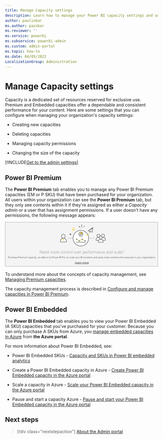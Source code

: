 ```yaml
---
title: Manage Capacity settings
description: Learn how to manage your Power BI capacity settings and understand what settings you can configure for your organization.
author: paulinbar
ms.author: painbar
ms.reviewer: ''
ms.service: powerbi
ms.subservice: powerbi-admin
ms.custom: admin-portal
ms.topic: how-to
ms.date: 04/05/2022
LocalizationGroup: Administration
---
```


# Manage Capacity settings

Capacity is a dedicated set of resources reserved for exclusive use. Premium and Embedded capacities offer a dependable and consistent performance for your content. Here are some settings that you can configure when managing your organization's capacity settings:

* Creating new capacities

* Deleting capacities

* Managing capacity permissions

* Changing the size of the capacity

[!INCLUDE[Get to the admin settings](../includes/admin-portal-settings.md)]

## Power BI Premium

The **Power BI Premium** tab enables you to manage any Power BI Premium capacities (EM or P SKU) that have been purchased for your organization. All users within your organization can see the **Power BI Premium** tab, but they only see contents within it if they're assigned as either a *Capacity admin* or a user that has assignment permissions. If a user doesn't have any permissions, the following message appears:

![No access to Premium settings](media/service-admin-portal-capacity-settings/premium-settings-no-access.png)

To understand more about the concepts of capacity management, see [Managing Premium capacities](../enterprise/service-premium-capacity-manage.md).

The capacity management process is described in [Configure and manage capacities in Power BI Premium](../enterprise/service-admin-premium-manage.md).

## Power BI Embedded

The **Power BI Embedded** tab enables you to view your Power BI Embedded (A SKU) capacities that you've purchased for your customer. Because you can only purchase A SKUs from Azure, you [manage embedded capacities in Azure](../developer/embedded/azure-pbie-create-capacity.md) from **the Azure portal**.

For more information about Power BI Embedded, see:

* Power BI Embedded SKUs - [Capacity and SKUs in Power BI embedded analytics](../developer/embedded/embedded-capacity.md)

* Create a Power BI Embedded capacity in Azure  - [Create Power BI Embedded capacity in the Azure portal](../developer/embedded/azure-pbie-create-capacity.md)

* Scale a capacity in Azure - [Scale your Power BI Embedded capacity in the Azure portal](../developer/embedded/azure-pbie-scale-capacity.md)

* Pause and start a capacity Azure - [Pause and start your Power BI Embedded capacity in the Azure portal](../developer/embedded/azure-pbie-pause-start.md)

## Next steps

> [!div class="nextstepaction"]
> [About the Admin portal](service-admin-portal.md)
